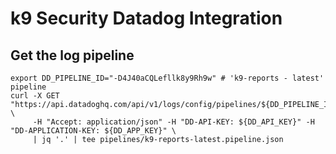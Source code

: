 # k9 Security Datadog Integration

## Get the log pipeline

```shell
export DD_PIPELINE_ID="-D4J40aCQLefllk8y9Rh9w" # 'k9-reports - latest' pipeline 
curl -X GET "https://api.datadoghq.com/api/v1/logs/config/pipelines/${DD_PIPELINE_ID}" \
     -H "Accept: application/json" -H "DD-API-KEY: ${DD_API_KEY}" -H "DD-APPLICATION-KEY: ${DD_APP_KEY}" \
     | jq '.' | tee pipelines/k9-reports-latest.pipeline.json
```